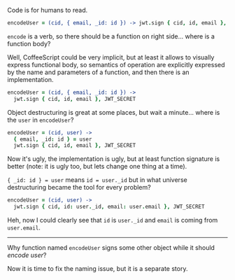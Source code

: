 Code is for humans to read.

```coffee
encodeUser = (cid, { email, _id: id }) -> jwt.sign { cid, id, email }, JWT_SECRET
```

`encode` is a verb, so there should be a function on right side... where is a
function body?

Well, CoffeeScript could be very implicit, but at least it allows to visually
express functional body, so semantics of operation are explicitly expressed by
the name and parameters of a function, and then there is an implementation.

```coffee
encodeUser = (cid, { email, _id: id }) ->
  jwt.sign { cid, id, email }, JWT_SECRET
```

Object destructuring is great at some places, but wait a minute... where is the
`user` in `encodeUser`?

```coffee
encodeUser = (cid, user) ->
  { email, _id: id } = user
  jwt.sign { cid, id, email }, JWT_SECRET
```

Now it's ugly, the implementation is ugly, but at least function signature is
better (note: it is ugly too, but lets change one thing at a time).

`{ _id: id } = user` means `id = user._id` but in what universe destructuring
became the tool for every problem?

```coffee
encodeUser = (cid, user) ->
  jwt.sign { cid, id: user._id, email: user.email }, JWT_SECRET
```

Heh, now I could clearly see that `id` is `user._id` and `email` is coming from
`user.email`.

---

Why function named `encodeUser` signs some other object while it should _encode user_?

Now it is time to fix the naming issue, but it is a separate story.
